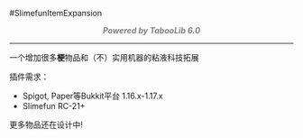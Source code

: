 #SlimefunItemExpansion

<font color="GRAY"><center>***Powered by TabooLib 6.0***</center></font>

***

一个增加很多**梗**物品和（不）实用机器的粘液科技拓展

插件需求：
- Spigot, Paper等Bukkit平台 1.16.x-1.17.x
- Slimefun RC-21+

更多物品还在设计中!